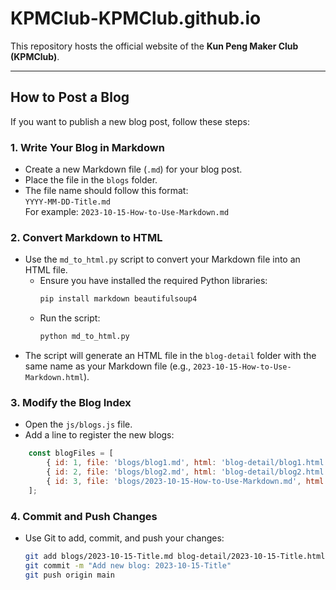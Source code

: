 # KPMClub-KPMClub.github.io

This repository hosts the official website of the **Kun Peng Maker Club (KPMClub)**.

---

## How to Post a Blog

If you want to publish a new blog post, follow these steps:

### 1. Write Your Blog in Markdown
- Create a new Markdown file (`.md`) for your blog post.
- Place the file in the `blogs` folder.
- The file name should follow this format:  
  `YYYY-MM-DD-Title.md`  
  For example: `2023-10-15-How-to-Use-Markdown.md`

### 2. Convert Markdown to HTML
- Use the `md_to_html.py` script to convert your Markdown file into an HTML file.
  - Ensure you have installed the required Python libraries:
    ```bash
    pip install markdown beautifulsoup4
    ```
  - Run the script:
    ```bash
    python md_to_html.py
    ```
- The script will generate an HTML file in the `blog-detail` folder with the same name as your Markdown file (e.g., `2023-10-15-How-to-Use-Markdown.html`).

### 3. Modify the Blog Index
- Open the `js/blogs.js` file.
- Add a line to register the new blogs:
```js
    const blogFiles = [
        { id: 1, file: 'blogs/blog1.md', html: 'blog-detail/blog1.html' },
        { id: 2, file: 'blogs/blog2.md', html: 'blog-detail/blog2.html' },
        { id: 3, file: 'blogs/2023-10-15-How-to-Use-Markdown.md', html: 'blog-detail/2023-10-15-How-to-Use-Markdown.html' }
    ];
```

### 4. Commit and Push Changes
- Use Git to add, commit, and push your changes:
  ```bash
  git add blogs/2023-10-15-Title.md blog-detail/2023-10-15-Title.html
  git commit -m "Add new blog: 2023-10-15-Title"
  git push origin main
